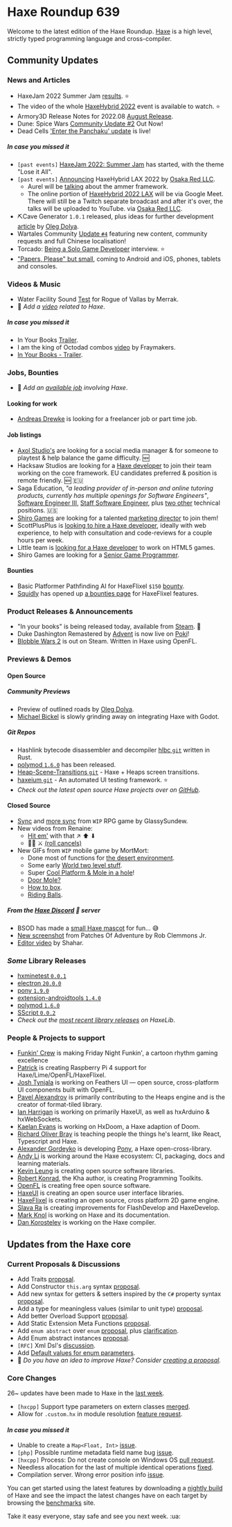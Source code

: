 [_template]: ../templates/roundup.html
[date]: / "2022-08-04 09:53:00"
[modified]: / "2022-08-04 10:19:00"
[published]: / "2022-08-04 12:00:00"
[description]: / "The latest news covering the Haxe community, featuring upcoming talks, the latest HaxeLib releases, game previews and lots more!"
[contributor]: https://twitter.com/teormech "Alexander Hohlov"

# Haxe Roundup 639

Welcome to the latest edition of the Haxe Roundup. [Haxe](http://haxe.org/?ref=haxe.io) is a high level, strictly typed programming language and cross-compiler.

## Community Updates

### News and Articles

- HaxeJam 2022 Summer Jam [results](https://itch.io/jam/haxejam-2022-summer-jam/results). :star:
- The video of the whole [HaxeHybrid 2022](https://www.twitch.tv/videos/1549239643) event is available to watch. :star:
- Armory3D Release Notes for 2022.08 [August Release](https://forums.armory3d.org/t/armory3d-release-notes-2022-08-august-release/4943?u=skial).
- Dune: Spice Wars [Community Update #2](https://store.steampowered.com/news/app/1605220/view/3407554354308648748) Out Now!
- Dead Cells ['Enter the Panchaku' update](https://store.steampowered.com/news/app/588650/view/3383909822377684031) is live!

##### _In case you missed it_

- `[past events]` [HaxeJam 2022: Summer Jam](https://itch.io/jam/haxejam-2022-summer-jam) has started, with the theme "Lose it All".
- `[past events]` [Announcing](https://osakared.io/blog/2022-07-11-announcing-haxehybrid-lax-2022) HaxeHybrid LAX 2022 by [Osaka Red LLC](https://twitter.com/osakared/status/1546573866637606913).
  - Aurel will be [talking](https://twitter.com/osakared/status/1550896415794114561) about the ammer framework.
  - The online portion of [HaxeHybrid 2022 LAX](https://www.eventbrite.com/e/haxehybrid-tickets-372431020207) will be via Google Meet. There will still be a Twitch separate broadcast and after it's over, the talks will be uploaded to YouTube. via [Osaka Red LLC](https://twitter.com/osakared/status/1549845030637953024).
- ⛏️Cave Generator `1.0.1` released, plus ideas for further development [article](https://www.patreon.com/posts/cave-generator-1-69424288) by [Oleg Dolya](https://twitter.com/watawatabou/status/1550501575700914177).
- Wartales Community [Update `#4`](https://store.steampowered.com/news/app/1527950/view/3383909822381942160) featuring new content, community requests and full Chinese localisation!
- Torcado: [Being a Solo Game Developer](https://80.lv/articles/torcado-being-a-solo-game-developer) interview. :star:
- ["Papers, Please" but small](https://twitter.com/dukope/status/1550895020861181952), coming to Android and iOS, phones, tablets and consoles.

### Videos & Music

- Water Facility Sound [Test](https://www.youtube.com/watch?v=9wXcnbn5DT4) for Rogue of Vallas by Merrak.
- :memo: _Add a [video](https://github.com/skial/haxe.io/labels/video) related to Haxe_.

##### _In case you missed it_

- In Your Books [Trailer](https://www.youtube.com/watch?v=6oxaCdu6TNk&widget_referrer=haxe.io).
- I am the king of Octodad combos [video](https://www.youtube.com/shorts/gWDU_2sjyes&widget_referrer=haxe.io) by Fraymakers.
- [In Your Books - Trailer](https://www.youtube.com/watch?v=6oxaCdu6TNk&widget_referrer=haxe.io).

### Jobs, Bounties

- :memo: _Add an [available job](https://github.com/skial/haxe.io/labels/jobs) involving Haxe_.

#### Looking for work

- [Andreas Drewke](https://twitter.com/andreas_drewke/status/1388457246275821571) is looking for a freelancer job or part time job.

#### Job listings

- [Axol Studio's](https://twitter.com/AxolStudio/status/1544735107432472576) are looking for a social media manager & for someone to playtest & help balance the game difficulty. :new:
- Hacksaw Studios are looking for a [Haxe developer](https://github.com/skial/haxe.io/issues/992) to join their team working on the core framework. EU candidates preferred & position is remote friendly. :new: :eu:
- Saga Education, _"a leading provider of in-person and online tutoring products, currently has multiple openings for Software Engineers"_, [Software Engineer III](https://www.sagaeducation.org/careers?gh_jid=6026420002), [Staff Software Engineer](https://www.sagaeducation.org/careers?gh_jid=5973477002), plus [two other](https://github.com/skial/haxe.io/issues/974) technical positions. :us:
- [Shiro Games](https://twitter.com/shirogames/status/1488530669257076745) are looking for a talented [marketing director](https://shirogames.com/jobs/marketing-director/) to join them!
- ScottPlusPlus is [looking to hire a Haxe developer](https://twitter.com/ScottPlusPlus/status/1485395961304129538), ideally with web experience, to help with consultation and code-reviews for a couple hours per week.
- Little team is [looking for a Haxe developer](https://gamedev.ru/job/forum/?id=264871) to work on HTML5 games.
- Shiro Games are looking for a [Senior Game Programmer](https://shirogames.com/jobs/senior-game-programmer/).

#### Bounties
- Basic Platformer Pathfinding AI for HaxeFlixel `$150` [bounty](https://github.com/chosencharacters/squidBounties/issues/5).
- [Squidly](https://twitter.com/squuuidly/status/1243925472121151488) has opened up [a bounties page](https://github.com/chosencharacters/squidBounties) for HaxeFlixel features.

### Product Releases & Announcements

- "In your books" is being released today, available from [Steam](https://store.steampowered.com/app/1681310/In_Your_Books/). :clap:
- Duke Dashington Remastered by [Advent](https://twitter.com/AdventIslands/status/1554428476303843329) is now live on [Poki](https://poki.com/en/g/duke-dashington-remastered)!
- [Blobble Wars 2](https://store.steampowered.com/app/2067200/Blobble_Wars_2/) is out on Steam. Written in Haxe using OpenFL.

### Previews & Demos

#### Open Source

##### Community Previews

- Preview of outlined roads by [Oleg Dolya](https://twitter.com/watawatabou/status/1553767980923756545).
- [Michael Bickel](https://twitter.com/dazKind/status/1553532663910338563) is slowly grinding away on integrating Haxe with Godot.

##### _Git Repos_

- Hashlink bytecode disassembler and decompiler [hlbc `git`](https://github.com/Gui-Yom/hlbc) written in Rust.
- [polymod `1.6.0`](https://github.com/larsiusprime/polymod/releases/tag/v1.6.0) has been released.
- [Heap-Scene-Transitions `git`](https://github.com/nayata/Heaps-Scene-Transitions) - Haxe + Heaps screen transitions.
- [haxeium `git`](https://github.com/AlexHaxe/haxeium) - An automated UI testing framework. :star:
- _Check out the latest open source Haxe projects over on [GitHub][latest github]_.

#### Closed Source

- [Sync](https://twitter.com/GlassySundew/status/1552834272481927168) and [more sync](https://twitter.com/GlassySundew/status/1554578611562315778) from `WIP` RPG game by GlassySundew.
- New videos from Renaine:
    * [Hit em'](https://twitter.com/squuuidly/status/1552691629584257043) with that ↗ ⬆ ⬇
    * 🧻🚫 ⚔  [(roll cancels)](https://twitter.com/squuuidly/status/1554520886228783104)
- New GIFs from `WIP` mobile game by MortMort:
    * Done most of functions for [the desert environment](https://twitter.com/MortMort_/status/1552810242446135297).
    * Some early [World two level stuff](https://twitter.com/MortMort_/status/1553157630545338374).
    * Super [Cool Platform & Mole in a hole](https://twitter.com/MortMort_/status/1553430244064841730)!
    * [Door Mole?](https://twitter.com/MortMort_/status/1553764702546968576)
    * [How to box](https://twitter.com/MortMort_/status/1554246757076418570).
    * [Riding Balls](https://twitter.com/MortMort_/status/1554607683625435136).

##### From the [Haxe Discord] :key: server

- BSOD has made a [small Haxe mascot](https://discord.com/channels/162395145352904705/162664383082790912/1002446186579505182) for fun... 😅
- [New screenshot](https://discord.com/channels/162395145352904705/162664383082790912/1004473351588286524) from Patches Of Adventure by Rob Clemmons Jr.
- [Editor video](https://discord.com/channels/162395145352904705/162664383082790912/1004502680170922075) by Shahar.

### _Some_ Library Releases

- [hxminetest `0.0.1`](https://lib.haxe.org/p/hxminetest)
- [electron `20.0.0`](https://lib.haxe.org/p/electron)
- [pony `1.9.0`](https://lib.haxe.org/p/pony)
- [extension-androidtools `1.4.0`](https://lib.haxe.org/p/extension-androidtools)
- [polymod `1.6.0`](https://lib.haxe.org/p/polymod)
- [SScript `0.0.2`](https://lib.haxe.org/p/SScript)
- _Check out the [most recent library releases](https://lib.haxe.org/recent/) on HaxeLib_.

### People & Projects to support

- [Funkin' Crew](https://ninja-muffin24.itch.io/funkin) is making Friday Night Funkin', a cartoon rhythm gaming excellence
- [Patrick](https://www.patreon.com/gepatto) is creating Raspberry Pi 4 support for Haxe/Lime/OpenFL/HaxeFlixel.
- [Josh Tynjala](https://github.com/sponsors/joshtynjala) is working on Feathers UI — open source, cross-platform UI components built with OpenFL.
- [Pavel Alexandrov](https://ko-fi.com/yanrishatum) is primarily contributing to the Heaps engine and is the creator of format-tiled library.
- [Ian Harrigan](https://github.com/sponsors/ianharrigan) is working on primarily HaxeUI, as well as hxArduino & hxWebSockets.
- [Kaelan Evans](https://github.com/sponsors/kevansevans) is working on HxDoom, a Haxe adaption of Doom.
- [Richard Oliver Bray](https://ko-fi.com/richardoliverbray) is teaching people the things he's learnt, like React, Typescript and Haxe.
- [Alexander Gordeyko](https://www.patreon.com/axgord) is developing [Pony](https://github.com/AxGord/Pony), a Haxe open-cross-library.
- [Andy Li](https://github.com/users/andyli/sponsorship) is working around the Haxe ecosystem: CI, packaging, docs and learning materials.
- [Kevin Leung](https://www.patreon.com/kevinresol) is creating open source software libraries.
- [Robert Konrad](https://www.patreon.com/RobDangerous), the Kha author, is creating Programming Toolkits.
- [OpenFL](https://www.patreon.com/openfl) is creating free open source software.
- [HaxeUI](https://www.patreon.com/haxeui) is creating an open source user interface libraries.
- [HaxeFlixel](https://www.patreon.com/haxeflixel) is creating an open source, cross platform 2D game engine.
- [Slava Ra](https://www.patreon.com/slavara) is creating improvements for FlashDevelop and HaxeDevelop.
- [Mark Knol](https://www.patreon.com/markknol) is working on Haxe and its documentation.
- [Dan Korostelev](https://www.patreon.com/nadako) is working on the Haxe compiler.

## Updates from the Haxe core

### Current Proposals & Discussions

- Add Traits [proposal](https://github.com/HaxeFoundation/haxe-evolution/pull/98).
- Add Constructor `this.arg` syntax [proposal](https://github.com/HaxeFoundation/haxe-evolution/pull/97).
- Add new syntax for getters & setters inspired by the `C#` property syntax [proposal](https://github.com/HaxeFoundation/haxe-evolution/pull/96).
- Add a type for meaningless values (similar to unit type) [proposal](https://github.com/HaxeFoundation/haxe-evolution/pull/95).
- Add better Overload Support [proposal](https://github.com/HaxeFoundation/haxe-evolution/pull/93).
- Add Static Extension Meta Functions [proposal](https://github.com/HaxeFoundation/haxe-evolution/pull/91).
- Add `enum abstract` over `enum` [proposal](https://github.com/HaxeFoundation/haxe-evolution/pull/87), plus [clarification](https://github.com/HaxeFoundation/haxe-evolution/pull/87#issuecomment-935339089).
- Add Enum abstract instances [proposal](https://github.com/HaxeFoundation/haxe-evolution/pull/86).
- `[RFC]` Xml Dsl's [discussion](https://github.com/HaxeFoundation/haxe-evolution/issues/60).
- Add [Default values for enum parameters](https://github.com/HaxeFoundation/haxe-evolution/issues/27).
- :memo: _Do you have an idea to improve Haxe? Consider [creating a proposal]._

### Core Changes

26~ updates have been made to Haxe in the [last week][last week newurl].

- `[hxcpp]` Support type parameters on extern classes [merged](https://github.com/HaxeFoundation/haxe/pull/10415).
- Allow for `.custom.hx` in module resolution [feature request](https://github.com/HaxeFoundation/haxe/issues/10767).

#### _In case you missed it_

- Unable to create a `Map<Float, Int>` [issue](https://github.com/HaxeFoundation/haxe/issues/10762).
- `[php]` Possible runtime metadata field name bug [issue](https://github.com/HaxeFoundation/haxe/issues/10764).
- `[hxcpp]` Process: Do not create console on Windows OS [pull request](https://github.com/HaxeFoundation/hxcpp/pull/1004).
- Needless allocation for the last of multiple identical operations [fixed](https://github.com/HaxeFoundation/haxe/issues/10765).
- Compilation server. Wrong error position info [issue](https://github.com/HaxeFoundation/haxe/issues/10763).

You can get started using the latest features by downloading a [nightly build] of Haxe and see the impact the latest changes have on each target by browsing the [benchmarks] site.

Take it easy everyone, stay safe and see you next week. :ua:

[benchmarks]: https://benchs.haxe.org/
[nightly build]: http://build.haxe.org
[creating a proposal]: https://github.com/HaxeFoundation/haxe-evolution
[last week]: https://github.com/search?q=closed:2022-07-28..2022-08-04+org:haxefoundation+is:closed
[last week newurl]: https://github.com/search?q=updated:%3E2022-07-28+org:haxefoundation
[latest github]: https://github.com/search?o=desc&q=created:%22%3E+2022-07-28%22+language:Haxe&s=updated&type=Repositories
[Haxe Discord]: https://discordapp.com/invite/0uEuWH3spjck73Lo
[Armory Discord]: https://discord.com/invite/7jDud8R3dE
[OpenFL Discord]: https://discordapp.com/invite/tDgq8EE
[FeathersUI Discord]: https://discord.com/invite/SnJBC53
[Deepnight Discord]: https://discord.gg/xRMdA4er
